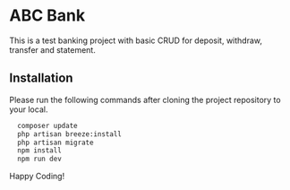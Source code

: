 
# ABC Bank

This is a test banking project with basic CRUD for deposit, withdraw, transfer and statement.

## Installation

Please run the following commands after cloning the project repository to your local.

```bash
  composer update
  php artisan breeze:install
  php artisan migrate
  npm install
  npm run dev
```
Happy Coding!

